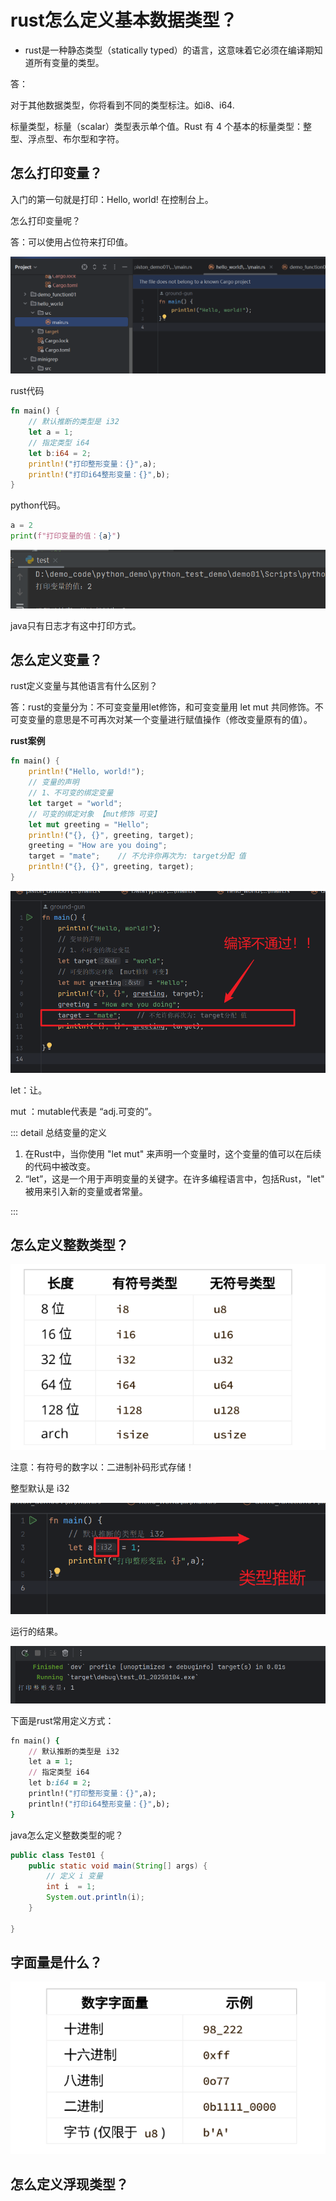 # rust怎么定义基本数据类型？

- rust是⼀种静态类型（statically typed）的语⾔，这意味着它必须在编译期知道所有变量的类型。

答：

对于其他数据类型，你将看到不同的类型标注。如i8、i64.

标量类型，标量（scalar）类型表⽰单个值。Rust 有 4 个基本的标量类型：整型、浮点型、布尔型和字符。

## 怎么打印变量？

入门的第一句就是打印：Hello, world! 在控制台上。

怎么打印变量呢？

答：可以使用占位符来打印值。

![image-20250104211754419](rust_20250104_demo01.assets/image-20250104211754419.png)

rust代码

```rust
fn main() {
    // 默认推断的类型是 i32
    let a = 1;
    // 指定类型 i64
    let b:i64 = 2;
    println!("打印整形变量：{}",a);
    println!("打印i64整形变量：{}",b);
}
```

python代码。

```python
a = 2
print(f"打印变量的值：{a}")
```

![image-20250104212555699](rust_20250104_demo01.assets/image-20250104212555699.png)

java只有日志才有这中打印方式。





## 怎么定义变量？

rust定义变量与其他语言有什么区别？

答：rust的变量分为：不可变变量用let修饰，和可变变量用 let mut 共同修饰。不可变变量的意思是不可再次对某一个变量进行赋值操作（修改变量原有的值）。

**rust案例**

```rust
fn main() {
    println!("Hello, world!");
    // 变量的声明
    // 1、不可变的绑定变量
    let target = "world";
    // 可变的绑定对象 【mut修饰 可变】
    let mut greeting = "Hello";
    println!("{}, {}", greeting, target);
    greeting = "How are you doing";
    target = "mate";    // 不允许你再次为: target分配 值
    println!("{}, {}", greeting, target);
}

```

![image-20250105100128666](rust_20250104_demo01.assets/image-20250105100128666.png)

let：让。

mut ：mutable代表是 “adj.可变的”。



::: detail 总结变量的定义

1. 在Rust中，当你使用 "let mut" 来声明一个变量时，这个变量的值可以在后续的代码中被改变。
2. “let”，这是一个用于声明变量的关键字。在许多编程语言中，包括Rust，"let" 被用来引入新的变量或者常量。

::: 

## 怎么定义整数类型？

![image-20250104205329744](rust_20250104_demo01.assets/image-20250104205329744.png)

注意：有符号的数字以：二进制补码形式存储！

整型默认是 i32

![image-20250104210510714](rust_20250104_demo01.assets/image-20250104210510714.png)

运行的结果。

![image-20250104210446544](rust_20250104_demo01.assets/image-20250104210446544.png)

下面是rust常用定义方式：

```ruby
fn main() {
    // 默认推断的类型是 i32
    let a = 1;
    // 指定类型 i64
    let b:i64 = 2;
    println!("打印整形变量：{}",a);
    println!("打印i64整形变量：{}",b);
}
```

java怎么定义整数类型的呢？

```java
public class Test01 {
    public static void main(String[] args) {
        // 定义 i 变量
        int i  = 1;
        System.out.println(i);
    }
   
}
```

## 字面量是什么？



![image-20250104205928055](rust_20250104_demo01.assets/image-20250104205928055.png)

## 怎么定义浮现类型？







